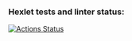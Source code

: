 ### Hexlet tests and linter status:
[![Actions Status](https://github.com/HelenOne/frontend-project-12/actions/workflows/hexlet-check.yml/badge.svg)](https://github.com/HelenOne/frontend-project-12/actions)